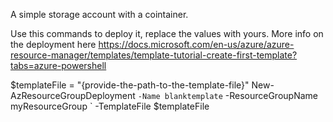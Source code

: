 A simple storage account with a cointainer.

Use this commands to deploy it, replace the values with yours. More info on the deployment here https://docs.microsoft.com/en-us/azure/azure-resource-manager/templates/template-tutorial-create-first-template?tabs=azure-powershell

$templateFile = "{provide-the-path-to-the-template-file}"
New-AzResourceGroupDeployment `
  -Name blanktemplate `
  -ResourceGroupName myResourceGroup `
  -TemplateFile $templateFile
